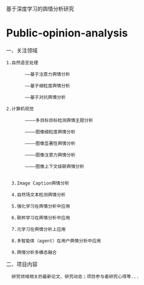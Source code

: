 基于深度学习的舆情分析研究

# Public-opinion-analysis

一、关注领域

    1.自然语言处理

           ——基于注意力舆情分析
   
           ——基于细粒度舆情分析
   
           ——基于对抗舆情分析
 
    2.计算机视觉

           ————多目标目标检测舆情主题分析
   
           ————图像细粒度舆情分析
   
           ————图像显著性舆情分析
   
           ————图像注意力舆情分析
   
           ————图像上下文级联舆情分析
   
   
      3.Image Caption舆情分析
 
      4.自然场文本检测舆情分析
   
      5.强化学习在舆情分析中应用
  
      6.联邦学习在舆情分析中应用
  
      7.元学习在舆情分析上应用
  
      8.多智能体（agent）在用户舆情分析中应用

      9.舆情分析多模态融合

二、项目内容

      研究领域相关的最新论文、研究动态；项目参与者研究心得等...
